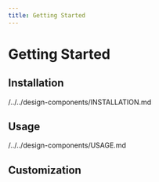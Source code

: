 ```yaml
---
title: Getting Started
---
```


# Getting Started

## Installation

/../../design-components/INSTALLATION.md

## Usage

/../../design-components/USAGE.md

## Customization
